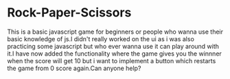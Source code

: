 # Rock-Paper-Scissors
This is a basic javascript game for beginners or people who wanna use their basic knowledge of js.I didn't really worked on the ui as i was also practicing some javascript but who ever wanna use it can play around with it.I have now added the functionality where the game gives you the winnner when the score will get 10 but i want to implement a button which restarts the game from 0 score again.Can anyone help?
